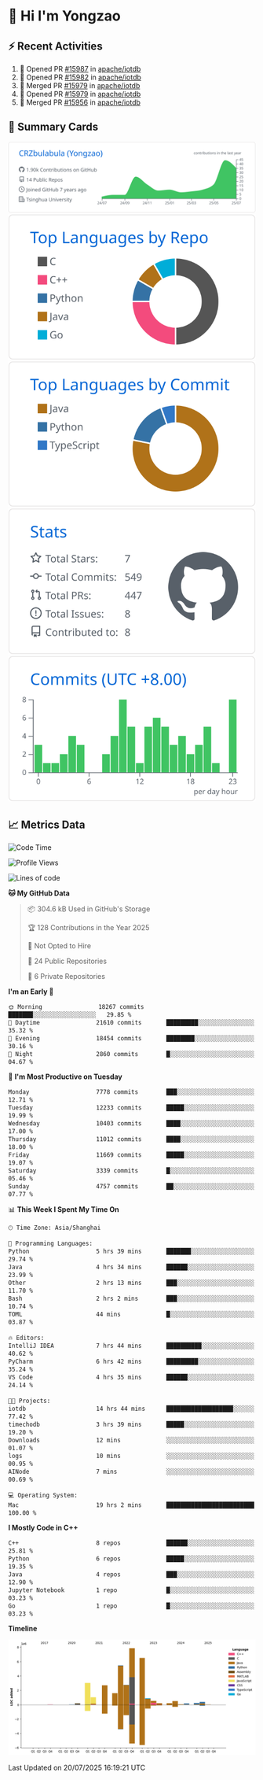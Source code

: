 # 👋 Hi I'm Yongzao

## ⚡ Recent Activities
<!--START_SECTION:activity-->
1. 💪 Opened PR [#15987](https://github.com/apache/iotdb/pull/15987) in [apache/iotdb](https://github.com/apache/iotdb)
2. 💪 Opened PR [#15982](https://github.com/apache/iotdb/pull/15982) in [apache/iotdb](https://github.com/apache/iotdb)
3. 🎉 Merged PR [#15979](https://github.com/apache/iotdb/pull/15979) in [apache/iotdb](https://github.com/apache/iotdb)
4. 💪 Opened PR [#15979](https://github.com/apache/iotdb/pull/15979) in [apache/iotdb](https://github.com/apache/iotdb)
5. 🎉 Merged PR [#15956](https://github.com/apache/iotdb/pull/15956) in [apache/iotdb](https://github.com/apache/iotdb)
<!--END_SECTION:activity-->

## 🎑 Summary Cards

[![](https://raw.githubusercontent.com/CRZbulabula/CRZbulabula/main/profile-summary-card-output/github/0-profile-details.svg)](https://github.com/vn7n24fzkq/github-profile-summary-cards)
[![](https://raw.githubusercontent.com/CRZbulabula/CRZbulabula/main/profile-summary-card-output/github/1-repos-per-language.svg)](https://github.com/vn7n24fzkq/github-profile-summary-cards) [![](https://raw.githubusercontent.com/CRZbulabula/CRZbulabula/main/profile-summary-card-output/github/2-most-commit-language.svg)](https://github.com/vn7n24fzkq/github-profile-summary-cards)
[![](https://raw.githubusercontent.com/CRZbulabula/CRZbulabula/main/profile-summary-card-output/github/3-stats.svg)](https://github.com/vn7n24fzkq/github-profile-summary-cards) [![](https://raw.githubusercontent.com/CRZbulabula/CRZbulabula/main/profile-summary-card-output/github/4-productive-time.svg)](https://github.com/vn7n24fzkq/github-profile-summary-cards)

## 📈 Metrics Data

<!--START_SECTION:waka-->
![Code Time](http://img.shields.io/badge/Code%20Time-1%2C074%20hrs%2042%20mins-blue)

![Profile Views](http://img.shields.io/badge/Profile%20Views-1-blue)

![Lines of code](https://img.shields.io/badge/From%20Hello%20World%20I%27ve%20Written-34.1%20million%20lines%20of%20code-blue)

**🐱 My GitHub Data** 

> 📦 304.6 kB Used in GitHub's Storage 
 > 
> 🏆 128 Contributions in the Year 2025
 > 
> 🚫 Not Opted to Hire
 > 
> 📜 24 Public Repositories 
 > 
> 🔑 6 Private Repositories 
 > 
**I'm an Early 🐤** 

```text
🌞 Morning                18267 commits       ███████░░░░░░░░░░░░░░░░░░   29.85 % 
🌆 Daytime                21610 commits       █████████░░░░░░░░░░░░░░░░   35.32 % 
🌃 Evening                18454 commits       ████████░░░░░░░░░░░░░░░░░   30.16 % 
🌙 Night                  2860 commits        █░░░░░░░░░░░░░░░░░░░░░░░░   04.67 % 
```
📅 **I'm Most Productive on Tuesday** 

```text
Monday                   7778 commits        ███░░░░░░░░░░░░░░░░░░░░░░   12.71 % 
Tuesday                  12233 commits       █████░░░░░░░░░░░░░░░░░░░░   19.99 % 
Wednesday                10403 commits       ████░░░░░░░░░░░░░░░░░░░░░   17.00 % 
Thursday                 11012 commits       ████░░░░░░░░░░░░░░░░░░░░░   18.00 % 
Friday                   11669 commits       █████░░░░░░░░░░░░░░░░░░░░   19.07 % 
Saturday                 3339 commits        █░░░░░░░░░░░░░░░░░░░░░░░░   05.46 % 
Sunday                   4757 commits        ██░░░░░░░░░░░░░░░░░░░░░░░   07.77 % 
```


📊 **This Week I Spent My Time On** 

```text
🕑︎ Time Zone: Asia/Shanghai

💬 Programming Languages: 
Python                   5 hrs 39 mins       ███████░░░░░░░░░░░░░░░░░░   29.74 % 
Java                     4 hrs 34 mins       ██████░░░░░░░░░░░░░░░░░░░   23.99 % 
Other                    2 hrs 13 mins       ███░░░░░░░░░░░░░░░░░░░░░░   11.70 % 
Bash                     2 hrs 2 mins        ███░░░░░░░░░░░░░░░░░░░░░░   10.74 % 
TOML                     44 mins             █░░░░░░░░░░░░░░░░░░░░░░░░   03.87 % 

🔥 Editors: 
IntelliJ IDEA            7 hrs 44 mins       ██████████░░░░░░░░░░░░░░░   40.62 % 
PyCharm                  6 hrs 42 mins       █████████░░░░░░░░░░░░░░░░   35.24 % 
VS Code                  4 hrs 35 mins       ██████░░░░░░░░░░░░░░░░░░░   24.14 % 

🐱‍💻 Projects: 
iotdb                    14 hrs 44 mins      ███████████████████░░░░░░   77.42 % 
timechodb                3 hrs 39 mins       █████░░░░░░░░░░░░░░░░░░░░   19.20 % 
Downloads                12 mins             ░░░░░░░░░░░░░░░░░░░░░░░░░   01.07 % 
logs                     10 mins             ░░░░░░░░░░░░░░░░░░░░░░░░░   00.95 % 
AINode                   7 mins              ░░░░░░░░░░░░░░░░░░░░░░░░░   00.69 % 

💻 Operating System: 
Mac                      19 hrs 2 mins       █████████████████████████   100.00 % 
```

**I Mostly Code in C++** 

```text
C++                      8 repos             ██████░░░░░░░░░░░░░░░░░░░   25.81 % 
Python                   6 repos             █████░░░░░░░░░░░░░░░░░░░░   19.35 % 
Java                     4 repos             ███░░░░░░░░░░░░░░░░░░░░░░   12.90 % 
Jupyter Notebook         1 repo              █░░░░░░░░░░░░░░░░░░░░░░░░   03.23 % 
Go                       1 repo              █░░░░░░░░░░░░░░░░░░░░░░░░   03.23 % 
```



**Timeline**

![Lines of Code chart](https://raw.githubusercontent.com/CRZbulabula/CRZbulabula/main/assets/bar_graph.png)


 Last Updated on 20/07/2025 16:19:21 UTC
<!--END_SECTION:waka-->

